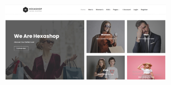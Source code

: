 





![image alt](https://github.com/RasanduniLakmali/JavaEE_EcommerceWeb_Assignment/blob/master/Screenshot%202025-01-26%20190312.png?raw=true)
